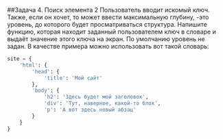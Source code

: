##Задача 4. Поиск элемента 2
Пользователь вводит искомый ключ. Также, если он хочет, то может ввести максимальную глубину, -это уровень, до которого будет просматриваться структура. Напишите функцию, которая находит заданный пользователем ключ в словаре и выдаёт значение этого ключа на экран. По умолчанию уровень не задан.  В качестве примера можно использовать вот такой словарь:

````python
site = {
	'html': {
		'head': {
			'title': 'Мой сайт'
		},
		'body': {
			'h2': 'Здесь будет мой заголовок',
			'div': 'Тут, наверное, какой-то блок',
			'p': 'А вот здесь новый абзац'
		}
	}
}
````